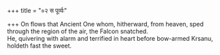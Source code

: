 +++
title = "०२ स पूर्व्यः"

+++
On flows that Ancient One whom, hitherward, from heaven, sped through the region of the air, the Falcon snatched.  
     He, quivering with alarm and terrified in heart before bow-armed Krsanu, holdeth fast the sweet.